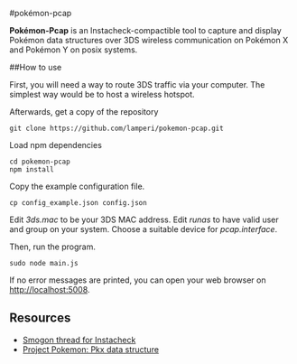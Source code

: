 #pokémon-pcap

**Pokémon-Pcap** is an Instacheck-compactible tool to capture and display Pokémon data structures over 3DS wireless communication on Pokémon X and Pokémon Y on posix systems.


##How to use


First, you will need a way to route 3DS traffic via your computer. The simplest way would be to host a wireless hotspot.

Afterwards, get a copy of the repository

    git clone https://github.com/lamperi/pokemon-pcap.git

Load npm dependencies

    cd pokemon-pcap
    npm install

Copy the example configuration file. 

    cp config_example.json config.json
    
Edit *3ds.mac* to be your 3DS MAC address. Edit *runas* to have valid user and group on your system. Choose a suitable device for *pcap.interface*.

Then, run the program.

    sudo node main.js
    
If no error messages are printed, you can open your web browser on <http://localhost:5008>.

## Resources 

* [Smogon thread for Instacheck](http://www.smogon.com/forums/threads/instacheck-hotspot-a-fast-pok%C3%A9mon-checker-for-xy.3492531/)
* [Project Pokemon: Pkx data structure](http://projectpokemon.org/wiki/Pokemon_X/Y_3DS_Structure)
